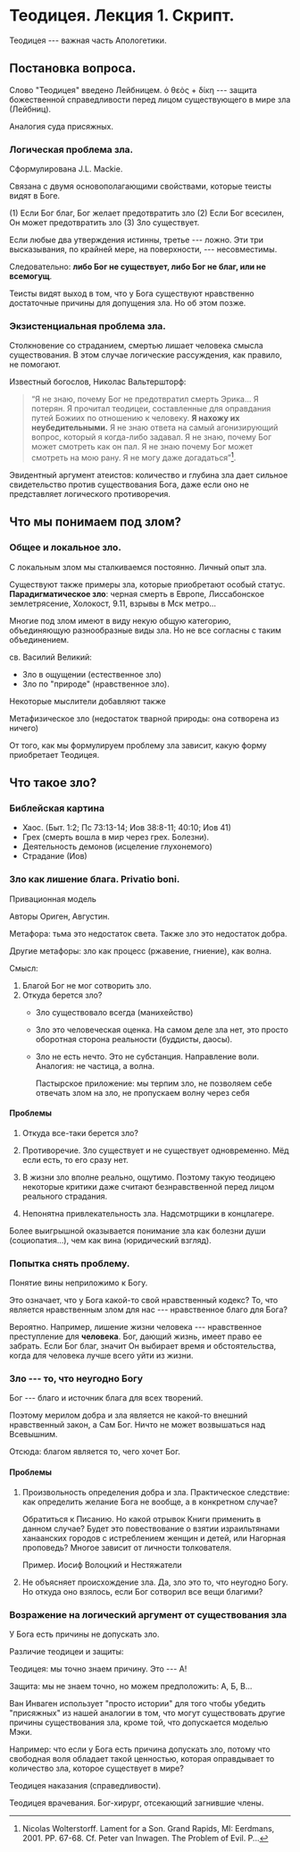 # Теодицея. Лекция 1. Скрипт.

Теодицея --- важная часть Апологетики.

## Постановка вопроса.

Слово "Теодицея" введено Лейбницем. ὁ θεὸς + δίκη --- защита божественной справедливости перед лицом существующего в мире зла (Лейбниц). 

Аналогия суда присяжных.

### Логическая проблема зла.

Сформулирована J.L. Mackie.

Связана с двумя основополагающими свойствами, которые теисты видят в Боге.

(1) Если Бог благ, Бог желает предотвратить зло
(2) Если Бог всесилен, Он может предотвратить зло
(3) Зло существует.

Если любые два утверждения истинны, третье --- ложно. Эти три высказывания, по крайней мере, на поверхности, --- несовместимы.

Следовательно: **либо Бог не существует, либо Бог не благ, или не всемогущ**.

Теисты видят выход в том, что у Бога существуют нравственно достаточные причины для допущения зла. Но об этом позже.

### Экзистенциальная проблема зла.

Столкновение со страданием, смертью лишает человека смысла существования. В этом случае логические рассуждения, как правило, не помогают.

Известный богослов, Николас Вальтершторф:

>“Я не знаю, почему Бог не предотвратил смерть Эрика... Я потерян. Я прочитал теодицеи, составленные для оправдания путей Божиих по отношению к человеку. **Я нахожу их неубедительными.** Я не знаю ответа на самый агонизирующий вопрос, который я когда-либо задавал. Я не знаю, почему Бог может смотреть как он пал. Я не знаю почему Бог может смотреть на мою рану. Я не могу даже догадаться”[^tl0001].


Эвидентный аргумент атеистов: количество и глубина зла дает сильное свидетельство против существования Бога, даже если оно не представляет логического противоречия.

## Что мы понимаем под злом?

### Общее и локальное зло.

С локальным злом мы сталкиваемся постоянно. Личный опыт зла.

Существуют также примеры зла, которые приобретают особый статус. **Парадигматическое зло**: черная смерть в Европе, Лиссабонское землетрясение, Холокост, 9.11, взрывы в Мск метро...

Многие под злом имеют в виду некую общую категорию, объединяющую разнообразные виды зла. Но не все согласны с таким объединением.

св. Василий Великий:

* Зло в ощущении (естественное зло)
* Зло по "природе" (нравственное зло).

Некоторые мыслители добавляют также

Метафизическое зло (недостаток тварной природы: она сотворена из ничего)

От того, как мы формулируем проблему зла зависит, какую форму приобретает Теодицея.

## Что такое зло?

### Библейская картина

* Хаос. (Быт. 1:2; Пс 73:13-14; Иов 38:8-11; 40:10; Иов 41)
* Грех (смерть вошла в мир через грех. Болезни).
* Деятельность демонов (исцеление глухонемого)
* Страдание (Иов)

### Зло как лишение блага. Privatio boni.

Привационная модель

Авторы Ориген, Августин.

Метафора: тьма это недостаток света. Также зло это недостаток добра.

Другие метафоры: зло как процесс (ржавение, гниение), как волна.

Смысл: 

1. Благой Бог не мог сотворить зло.
2. Откуда берется зло?
    * Зло существовало всегда (манихейство)
    * Зло это человеческая оценка. На самом деле зла нет, это просто оборотная сторона реальности (буддисты, даосы).
    * Зло не есть нечто. Это не субстанция. Направление воли. Аналогия: не частица, а волна. 

        Пастырское приложение: мы терпим зло, не позволяем себе отвечать злом на зло, не пропускаем волну через себя

#### Проблемы

1. Откуда все-таки берется зло?

2. Противоречие. Зло существует и не существует одновременно. Мёд если есть, то его сразу нет.

3. В жизни зло вполне реально, ощутимо. Поэтому такую теодицею некоторые критики даже считают безнравственной перед лицом реального страдания.

4. Непонятна привлекательность зла. Надсмотрщики в концлагере.

 Более выигрышной оказывается понимание зла как болезни души (социопатия...), чем как вина (юридический взгляд).

### Попытка снять проблему.

Понятие вины неприложимо к Богу.

Это означает, что у Бога какой-то свой нравственный кодекс? То, что является нравственным злом для нас --- нравственное благо для Бога?

Вероятно. Например, лишение жизни человека --- нравственное преступление для **человека**. Бог, дающий жизнь, имеет право ее забрать. Если Бог благ, значит Он выбирает время и обстоятельства, когда для человека лучше всего уйти из жизни.

### Зло --- то, что неугодно Богу

Бог --- благо и источник блага для всех творений.

Поэтому мерилом добра и зла является не какой-то внешний нравственный закон, а Сам Бог. Ничто не может возвышаться над Всевышним.

Отсюда: благом является то, чего хочет Бог.

#### Проблемы

1. Произвольность определения добра и зла. Практическое следствие: как определить желание Бога не вообще, а в конкретном случае? 

    Обратиться к Писанию. Но какой отрывок Книги применить в данном случае? Будет это повествование о взятии израильтянами ханаанских городов с истреблением женщин и детей, или Нагорная проповедь? Многое зависит от личности толкователя.

    Пример. Иосиф Волоцкий и Нестяжатели

2. Не объясняет происхождение зла. Да, зло это то, что неугодно Богу. Но откуда оно взялось, если Бог сотворил все вещи благими?



### Возражение на логический аргумент от существования зла

У Бога есть причины не допускать зло.

Различие теодицеи и защиты:

Теодицея: мы точно знаем причину. Это --- А!

Защита: мы не знаем точно, но можем предположить: А, Б, В...

Ван Инваген использует "просто истории" для того чтобы убедить "присяжных" из нашей аналогии в том, что могут существовать другие причины существования зла, кроме той, что допускается моделью Мэки.

Например: что если у Бога есть причина допускать зло, потому что свободная воля обладает такой ценностью, которая оправдывает то количество зла, которое существует в мире?



Теодицея наказания (справедливости).

Теодицея врачевания. Бог-хирург, отсекающий загнившие члены.

<!--
Вина за зло по каким-то причинам не может падать на Бога:
    1. В существовании зла виноваты другие существа (человек, ангелы...)
    2. Бог --- не человек, поэтому к Нему неприложимы нормы нравственного закона, обязательные для людей.
    3. У Бога есть весомая причина допускать зло, поэтому существование зла совместимо с благостью и всемогуществом Бога.
-->

[^tl0001]: Nicolas Wolterstorff. Lament for a Son. Grand Rapids, MI: Eerdmans, 2001. PP. 67-68. Cf. Peter van Inwagen. The Problem of Evil. P...


